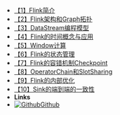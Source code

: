 - [【1】Flink简介](Flink/【1】Flink简介)
- [【2】Flink架构和Graph拓扑](Flink/【2】Flink架构和Graph拓扑)
- [【3】DataStream编程模型](Flink/【3】DataStream编程模型)
- [【4】Flink的时间概念与应用](Flink/【4】Flink的时间概念与应用)
- [【5】Window计算](Flink/【5】Window计算)
- [【6】Flink的状态管理](Flink/【6】Flink的状态管理)
- [【7】Flink的容错机制Checkpoint](Flink/【7】Flink的容错机制Checkpoint)
- [【8】OperatorChain和SlotSharing](Flink/【8】OperatorChain和SlotSharing)
- [【9】Flink的内部优化](Flink/【9】Flink的内部优化)
- [【10】Sink的端到端的一致性](Flink/【10】Sink的端到端的一致性)
- **Links**
- [![Github](https://icongram.jgog.in/simple/github.svg?color=808080&size=16)Github](https://github.com/YeSei)